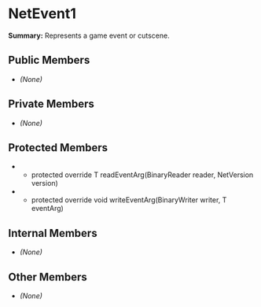 # NetEvent1

**Summary:** Represents a game event or cutscene.

## Public Members
- *(None)*

## Private Members
- *(None)*

## Protected Members
- - protected override T readEventArg(BinaryReader reader, NetVersion version)
- - protected override void writeEventArg(BinaryWriter writer, T eventArg)

## Internal Members
- *(None)*

## Other Members
- *(None)*
